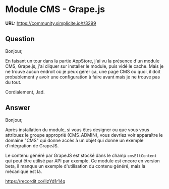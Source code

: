 # Module CMS - Grape.js

**URL:** https://community.simplicite.io/t/3299

## Question
Bonjour, 

En faisant un tour dans la partie AppStore, j'ai vu la présence d'un module CMS, Grape.js, j'ai cliquer sur installer le module, puis vidé le cache. Mais je ne trouve aucun endroit où je peux gérer ça, une page CMS ou quoi, il doit probablement y avoir une configuration à faire avant mais je ne trouve pas du tout.

Cordialement, Jad.

## Answer
Bonjour,

Après installation du module, si vous êtes designer ou que vous vous attribuez le groupe approprié (CMS_ADMIN), vous devriez voir apparaître le domaine "CMS" qui donne accès à un objet qui donne un exemple d'intégration de GrapeJS.

Le contenu généré par GrapeJS est stocké dans le champ `cmsEltContent` qui peut être utilisé par API par exemple. Ce module est encore en version beta, il manque un exemple d'utilisation du contenu généré, mais la mécanique est là.

https://recordit.co/lIzYd1r14q
